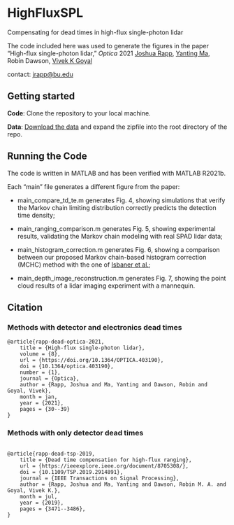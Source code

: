 # HighFluxSPL
Compensating for dead times in high-flux single-photon lidar 

The code included here was used to generate the figures in the paper
“High-flux single-photon lidar,” *Optica* 2021
[Joshua Rapp](joshuarapp.org), [Yanting Ma](https://www.merl.com/people/yma), Robin Dawson, [Vivek K Goyal](https://www.vivekgoyal.org/) 

contact: jrapp@bu.edu

## Getting started
**Code**: Clone the repository to your local machine.

**Data**: [Download the data](https://drive.google.com/file/d/1TwwtDn4BheJ9Ij25taWhk2_VLMedrtry/view?usp=sharing) and expand the zipfile into the root directory of the repo.

## Running the Code

The code is written in MATLAB and has been verified with MATLAB R2021b.

Each “main” file generates a different figure from the paper:

- main_compare_td_te.m generates Fig. 4, showing simulations that verify the Markov chain limiting distribution correctly predicts the detection time density;

- main_ranging_comparison.m generates Fig. 5, showing experimental results, validating the Markov chain modeling with real SPAD lidar data;

- main_histogram_correction.m generates Fig. 6, showing a comparison between our proposed Markov chain-based histogram correction (MCHC) method with the one of [Isbaner et al.](projects.gwdg.de/projects/deadtimecorrectiontcspc);

- main_depth_image_reconstruction.m generates Fig. 7, showing the point cloud results of a lidar imaging experiment with a mannequin.

## Citation
### Methods with detector and electronics dead times
```
@article{rapp-dead-optica-2021,
	title = {High-flux single-photon lidar},
	volume = {8},
	url = {https://doi.org/10.1364/OPTICA.403190},
	doi = {10.1364/optica.403190},
	number = {1},
	journal = {Optica},
	author = {Rapp, Joshua and Ma, Yanting and Dawson, Robin and Goyal, Vivek},
	month = jan,
	year = {2021},
	pages = {30--39}
}
```
### Methods with only detector dead times
```

@article{rapp-dead-tsp-2019,
	title = {Dead time compensation for high-flux ranging},
	url = {https://ieeexplore.ieee.org/document/8705308/},
	doi = {10.1109/TSP.2019.2914891},
	journal = {IEEE Transactions on Signal Processing},
	author = {Rapp, Joshua and Ma, Yanting and Dawson, Robin M. A. and Goyal, Vivek K.},
	month = jul,
	year = {2019},
	pages = {3471--3486},
}

```

